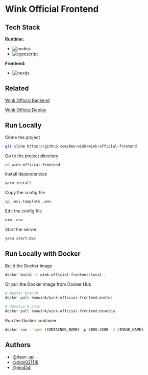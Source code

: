 # Wink Official Frontend

## Tech Stack

**Runtime:**
- ![nodejs](https://img.shields.io/badge/node.js-5FA04E?style=for-the-badge&logo=node.js&logoColor=white)
- ![typescript](https://img.shields.io/badge/typescript-3178C6?style=for-the-badge&logo=typescript&logoColor=white)

**Frontend:**
- ![nextjs](https://img.shields.io/badge/Next.js-000000?style=for-the-badge&logo=next.js&logoColor=white)


## Related
[Wink Official Backend](https://github.com/kmu-wink/wink-official-backend)

[Wink Official Deploy](https://github.com/kmu-wink/wink-official-deploy)


## Run Locally

Clone the project

```bash
git clone https://github.com/kmu-wink/wink-official-frontend
```

Go to the project directory

```bash
cd wink-official-frontend
```

Install dependencies

```bash
yarn install
```

Copy the config file

```bash
cp .env.template .env
```

Edit the config file

```bash
vim .env
```

Start the server

```bash
yarn start:dev
```


## Run Locally with Docker

Build the Docker image

```bash
docker build -t wink-official-frontend:local .
```

Or pull the Docker image from Docker Hub

```bash
# master branch
docker pull kmuwink/wink-official-frontend:master

# develop branch
docker pull kmuwink/wink-official-frontend:develop
```

Run the Docker container

```bash
docker run --name (CONTAINER_NAME) -p 3000:3000 -d (IMAGE_NAME)
```


## Authors

- [@daun-up](https://www.github.com/daun-up)
- [@pkm021118](https://www.github.com/pkm021118)
- [@jen454](https://www.github.com/jen454)
